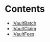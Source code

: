 

# Contents
- [IVaultBatch](IVaultBatch.sol/interface.IVaultBatch.md)
- [IVaultClaim](IVaultClaim.sol/interface.IVaultClaim.md)
- [IVaultFees](IVaultFees.sol/interface.IVaultFees.md)
